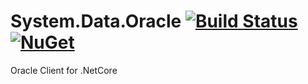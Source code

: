 # System.Data.Oracle [![Build Status](https://travis-ci.org/tonyrapozo/System.Data.OracleClient.png)](https://travis-ci.org/tonyrapozo/System.Data.OracleClient) [![NuGet](https://img.shields.io/nuget/dt/System.Data.OracleClient.svg)]()
Oracle Client for .NetCore
